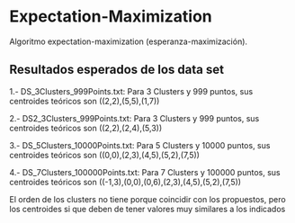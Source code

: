 # Expectation-Maximization

Algoritmo expectation-maximization (esperanza-maximización).

## Resultados esperados de los data set

1.- DS_3Clusters_999Points.txt: Para 3 Clusters y 999 puntos, sus centroides teóricos son ((2,2),(5,5),(1,7))

2.- DS2_3Clusters_999Points.txt: Para 3 Clusters y 999 puntos, sus centroides teóricos son ((2,2),(2,4),(5,3))

3.- DS_5Clusters_10000Points.txt: Para 5 Clusters y 10000 puntos, sus centroides teóricos son ((0,0),(2,3),(4,5),(5,2),(7,5))

4.- DS_7Clusters_100000Points.txt: Para 7 Clusters y 100000 puntos, sus centroides teóricos son ((-1,3),(0,0),(0,6),(2,3),(4,5),(5,2),(7,5))

El orden de los clusters no tiene porque coincidir con los propuestos, pero los centroides si que deben de tener valores muy similares a los indicados
